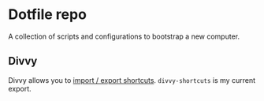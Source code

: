 # Dotfile repo

A collection of scripts and configurations to bootstrap a new computer.

## Divvy
Divvy allows you to [import / export shortcuts](https://mizage.com/help/divvy/export_import.html). `divvy-shortcuts` is my current export. 
